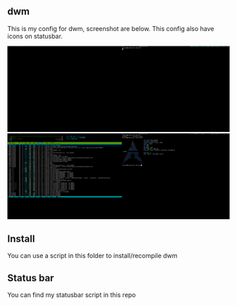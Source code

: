 ## dwm

This is my config for dwm, screenshot are below. This config also have icons on statusbar.

![ScreenShot](screenshot1.png)
![ScreenShot](screenshot2.png)

## Install

You can use a script in this folder to install/recompile dwm

## Status bar

You can find my statusbar script in this repo
